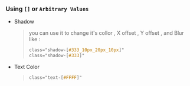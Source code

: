 ### Using `[]` or `Arbitrary Values`

- Shadow

  > you can use it to change it's collor , X offset , Y offset , and Blur like :
  >
  > ```css
  > class="shadow-[#333_10px_20px_10px]"
  > class="shadow-[#333]"
  > ```

- Text Color

  >```css
  >class="text-[#FFFF]"
  >```